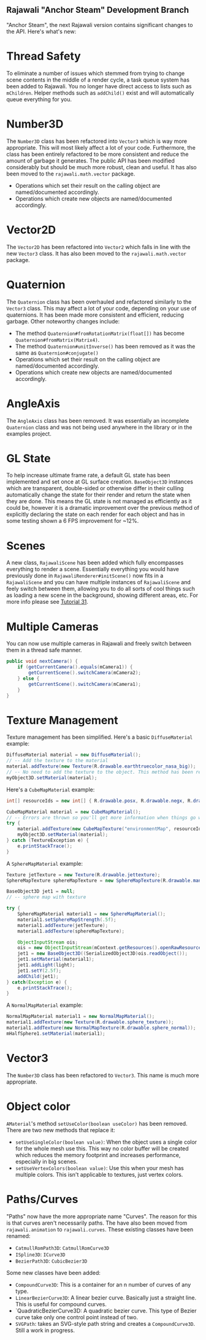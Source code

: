 Rajawali "Anchor Steam" Development Branch
---------------------------

"Anchor Steam", the next Rajawali version contains significant changes to the API.
Here's what's new:

# Thread Safety

To eliminate a number of issues which stemmed from trying to change scene contents in the middle of a render cycle,
a task queue system has been added to Rajawali. You no longer have direct access to lists such as `mChildren`. Helper
methods such as `addChild()` exist and will automatically queue everything for you.

# Number3D

The `Number3D` class has been refactored into `Vector3` which is way more appropriate.
This will most likely affect a lot of your code. Furthermore, the class has been entirely
refactored to be more consistent and reduce the amount of garbage it generates. The public
API has been modified considerably but should be much more robust, clean and useful.
It has also been moved to the `rajawali.math.vector` package.
 - Operations which set their result on the calling object are named/documented accordingly.
 - Operations which create new objects are named/documented accordingly.

# Vector2D

The `Vector2D` has been refactored into `Vector2` which falls in line with the new `Vector3` class.
It has also been moved to the `rajawali.math.vector` package.

# Quaternion

The `Quaternion` class has been overhauled and refactored similarly to the `Vector3` class. This may affect a lot of your code,
depending on your use of quaternions. It has been made more consistent and efficient, reducing garbage. Other noteworthy changes include:
 - The method `Quaternion#fromRotationMatrix(float[])` has become `Quaternion#fromMatrix(Matrix4)`.
 - The method `Quaternion#unitInverse()` has been removed as it was the same as `Quaternion#conjugate()`
 - Operations which set their result on the calling object are named/documented accordingly.
 - Operations which create new objects are named/documented accordingly.

# AngleAxis

The `AngleAxis` class has been removed. It was essentially an incomplete `Quaternion` class and was not being
used anywhere in the library or in the examples project.

# GL State

To help increase ultimate frame rate, a default GL state has been implemented and set once at GL surface creation. `BaseObject3D`
instances which are transparent, double-sided or otherwise differ in their culling automatically change the state for their render
and return the state when they are done. This means the GL state is not managed as efficiently as it could be, however it is a dramatic
improvement over the previous method of explicitly declaring the state on each render for each object and has in some testing shown a
6 FPS improvement for ~12%.

# Scenes

A new class, `RajawaliScene` has been added which fully encompasses everything to render a scene. Essentially everything you
would have previously done in `RajawaliRenderer#initScene()` now fits in a `RajawaliScene` and you can have multiple instances
of `RajawaliScene` and feely switch between them, allowing you to do all sorts of cool things such as loading a new scene in the
background, showing different areas, etc.
For more info please see [Tutorial 31](https://github.com/MasDennis/Rajawali/wiki/Tutorial-31-Using-RajawaliScene).

# Multiple Cameras

You can now use multiple cameras in Rajawali and freely switch between them in a thread safe manner.

```java
public void nextCamera() {
	if (getCurrentCamera().equals(mCamera1)) {
		getCurrentScene().switchCamera(mCamera2);
	} else {
		getCurrentScene().switchCamera(mCamera1);
	}
}
```

# Texture Management

Texture management has been simplified. Here's a basic `DiffuseMaterial` example:

``` java
DiffuseMaterial material = new DiffuseMaterial();
// -- Add the texture to the material
material.addTexture(new Texture(R.drawable.earthtruecolor_nasa_big));
// -- No need to add the texture to the object. This method has been removed.
myObject3D.setMaterial(material);
```

Here's a `CubeMapMaterial` example:

``` java
int[] resourceIds = new int[] { R.drawable.posx, R.drawable.negx, R.drawable.posy, R.drawable.negy, R.drawable.posz, R.drawable.negz};

CubeMapMaterial material = new CubeMapMaterial();
// -- Errors are thrown so you'll get more information when things go wrong
try {
	material.addTexture(new CubeMapTexture("environmentMap", resourceIds));
	myObject3D.setMaterial(material);
} catch (TextureException e) {
	e.printStackTrace();
}
```

A `SphereMapMaterial` example:

``` java
Texture jetTexture = new Texture(R.drawable.jettexture);
SphereMapTexture sphereMapTexture = new SphereMapTexture(R.drawable.manila_sphere_map);

BaseObject3D jet1 = null;
// -- sphere map with texture

try {
	SphereMapMaterial material1 = new SphereMapMaterial();
	material1.setSphereMapStrength(.5f);
	material1.addTexture(jetTexture);
	material1.addTexture(sphereMapTexture);

	ObjectInputStream ois;
	ois = new ObjectInputStream(mContext.getResources().openRawResource(R.raw.jet));
	jet1 = new BaseObject3D((SerializedObject3D)ois.readObject());
	jet1.setMaterial(material1);
	jet1.addLight(light);
	jet1.setY(2.5f);
	addChild(jet1);
} catch(Exception e) {
	e.printStackTrace();
}
```

A `NormalMapMaterial` example:

``` java
NormalMapMaterial material1 = new NormalMapMaterial();
material1.addTexture(new Texture(R.drawable.sphere_texture));
material1.addTexture(new NormalMapTexture(R.drawable.sphere_normal));
mHalfSphere1.setMaterial(material1);
```

# Vector3

The `Number3D` class has been refactored to `Vector3`. This name is much more appropriate.

# Object color

`AMaterial`'s method `setUseColor(boolean useColor)` has been removed. There are two new methods that replace it:
- `setUseSingleColor(boolean value)`: When the object uses a single color for the whole mesh use this. This way no color buffer will be created which reduces the memory footprint and increases performance, especially in big scenes.
- `setUseVertexColors(boolean value)`: Use this when your mesh has multiple colors. This isn't applicable to textures, just vertex colors.

# Paths/Curves

"Paths" now have the more appropriate name "Curves". The reason for this is that curves aren't necessarily paths.
The have also been moved from `rajawali.animation` to `rajawali.curves`.
These existing classes have been renamed:
- `CatmullRomPath3D`: `CatmullRomCurve3D`
- `ISpline3D`: `ICurve3D`
- `BezierPath3D`: `CubicBezier3D`

Some new classes have been added:
- `CompoundCurve3D`: This is a container for an n number of curves of any type.
- `LinearBezierCurve3D`: A linear bezier curve. Basically just a straight line. This is useful for compound curves.
- `QuadraticBezierCurve3D: A quadratic bezier curve. This type of Bezier curve take only one control point instead of two.
- `SVGPath`: takes an SVG-style path string and creates a `CompoundCurve3D`. Still a work in progress.

